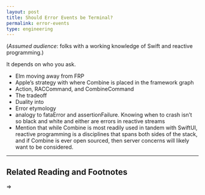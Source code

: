 ```yaml
---
layout: post
title: Should Error Events be Terminal?
permalink: error-events
type: engineering
---
```


(_Assumed audience_: folks with a working knowledge of Swift and reactive programming.)

It depends on who you ask.



- Elm moving away from FRP
- Apple’s strategy with where Combine is placed in the framework graph
- Action, RACCommand, and CombineCommand
- The tradeoff
- Duality into
- Error etymology
- analogy to fataError and assertionFailure. Knowing when to crash isn’t so black and white and either are errors in reactive streams
- Mention that while Combine is most readily used in tandem with SwiftUI, reactive programming is a disciplines that spans both sides of the stack, and if Combine is ever open sourced, then server concerns will likely want to be considered.

---

## Related Reading and Footnotes

[^1]: 

⇒ 